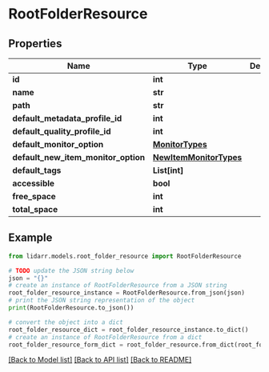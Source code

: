 # RootFolderResource


## Properties

Name | Type | Description | Notes
------------ | ------------- | ------------- | -------------
**id** | **int** |  | [optional] 
**name** | **str** |  | [optional] 
**path** | **str** |  | [optional] 
**default_metadata_profile_id** | **int** |  | [optional] 
**default_quality_profile_id** | **int** |  | [optional] 
**default_monitor_option** | [**MonitorTypes**](MonitorTypes.md) |  | [optional] 
**default_new_item_monitor_option** | [**NewItemMonitorTypes**](NewItemMonitorTypes.md) |  | [optional] 
**default_tags** | **List[int]** |  | [optional] 
**accessible** | **bool** |  | [optional] 
**free_space** | **int** |  | [optional] 
**total_space** | **int** |  | [optional] 

## Example

```python
from lidarr.models.root_folder_resource import RootFolderResource

# TODO update the JSON string below
json = "{}"
# create an instance of RootFolderResource from a JSON string
root_folder_resource_instance = RootFolderResource.from_json(json)
# print the JSON string representation of the object
print(RootFolderResource.to_json())

# convert the object into a dict
root_folder_resource_dict = root_folder_resource_instance.to_dict()
# create an instance of RootFolderResource from a dict
root_folder_resource_form_dict = root_folder_resource.from_dict(root_folder_resource_dict)
```
[[Back to Model list]](../README.md#documentation-for-models) [[Back to API list]](../README.md#documentation-for-api-endpoints) [[Back to README]](../README.md)


